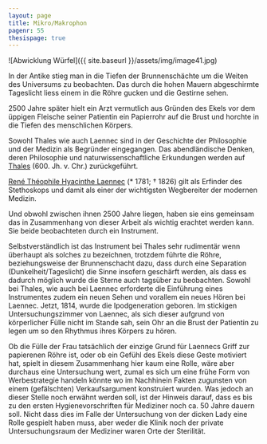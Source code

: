 ```yaml
---
layout: page
title: Mikro/Makrophon
pagenr: 55
thesispage: true
---
```

![Abwicklung Würfel]({{ site.baseurl }}/assets/img/image41.jpg)

In der Antike stieg man in die Tiefen der Brunnenschächte um die Weiten des Universums zu beobachten. Das durch die hohen Mauern abgeschirmte Tageslicht liess einem in die Röhre gucken und die Gestirne sehen.

2500 Jahre später hielt ein Arzt vermutlich aus Gründen des Ekels vor dem üppigen Fleische seiner Patientin ein Papierrohr auf die Brust und horchte in die Tiefen des menschlichen Körpers.

Sowohl Thales wie auch Laennec sind in der Geschichte der Philosophie und der Medizin als Begründer eingegangen. Das abendländische Denken, deren Philosophie und naturwissenschaftliche Erkundungen werden auf [Thales](https://de.wikipedia.org/wiki/Thales) (600. Jh. v. Chr.) zurückgeführt.

[René Théophile Hyacinthe Laennec](https://de.wikipedia.org/wiki/Ren%C3%A9_Th%C3%A9ophile_Hyacinthe_La%C3%ABnnec) (* 1781; † 1826) gilt als Erfinder des Stethoskops und damit als einer der wichtigsten Wegbereiter der modernen Medizin.

Und obwohl zwischen ihnen 2500 Jahre liegen, haben sie eins gemeinsam das in Zusammenhang von dieser Arbeit als wichtig erachtet werden kann. Sie beide beobachteten durch ein Instrument.

Selbstverständlich ist das Instrument bei Thales sehr rudimentär wenn überhaupt als solches zu bezeichnen, trotzdem führte die Röhre, beziehungsweise der Brunnenschacht dazu, dass durch eine Separation (Dunkelheit/Tageslicht) die Sinne insofern geschärft werden, als dass es dadurch möglich wurde die Sterne auch tagsüber zu beobachten. Sowohl bei Thales, wie auch bei Laennec erforderte die Einführung eines Instrumentes zudem ein neuen Sehen und vorallem ein neues Hören bei Laennec. Jetzt, 1814, wurde die Ipodgeneration geboren. Im stickigen Untersuchungszimmer von Laennec, als sich dieser aufgrund von körperlicher Fülle nicht im Stande sah, sein Ohr an die Brust der Patientin zu legen um so den Rhythmus ihres Körpers zu hören.

Ob die Fülle der Frau tatsächlich der einzige Grund für Laennecs Griff zur papierenen Röhre ist, oder ob ein Gefühl des Ekels diese Geste motiviert hat, spielt in diesem Zusammenhang hier kaum eine Rolle, wäre aber durchaus eine Untersuchung wert, zumal es sich um eine frühe Form von Werbestrategie handeln könnte wo im Nachhinein Fakten zugunsten von einem (gefälschten) Verkaufsargument konstruiert wurden. Was jedoch an dieser Stelle noch erwähnt werden soll, ist der Hinweis darauf, dass es bis zu den ersten Hygienevorschriften für Mediziner noch ca. 50 Jahre dauern soll. Nicht dass dies im Falle der Untersuchung von der dicken Lady eine Rolle gespielt haben muss, aber weder die Klinik noch der private Untersuchungsraum der Mediziner waren Orte der Sterilität.
